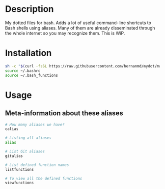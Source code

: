 # Description

My dotted files for bash. Adds a lot of useful command-line shortcuts to Bash shells using aliases. Many of them are already disseminated through the whole internet so you may recognize them. This is WiP.

# Installation

```bash
sh -c "$(curl -fsSL https://raw.githubusercontent.com/hernanmd/mydot/master/install.sh)"
source ~/.bashrc
source ~/.bash_functions
```

# Usage

## Meta-information about these aliases

```bash
# How many aliases we have?
calias

# Listing all aliases
alias

# List Git aliases
gitalias

# List defined function names
listfunctions

# To view all the defined functions
viewfunctions
```

